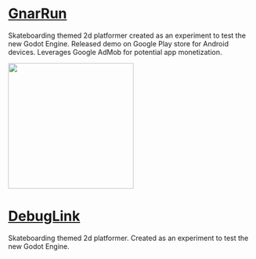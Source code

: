 # [GnarRun](gnarrun/gnarrun.html)

Skateboarding themed 2d platformer created as an experiment to test the new Godot Engine.
Released demo on Google Play store for Android devices. Leverages Google AdMob for potential app monetization. 

<img src="gnarrun/demo.gif" height="256"> 


# [DebugLink](gnarrun/gnarrun.html)
Skateboarding themed 2d platformer. 
Created as an experiment to test the new Godot Engine. 

